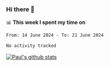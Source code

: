 ### Hi there 👋

📊 **This week I spent my time on**
<!--START_SECTION:waka-->

```txt
From: 14 June 2024 - To: 21 June 2024

No activity tracked
```

<!--END_SECTION:waka-->


[![Paul's github stats](https://github-readme-stats.vercel.app/api?username=mickeyouyou&theme=dracula&show_icons=true)](https://github.com/anuraghazra/github-readme-stats)
